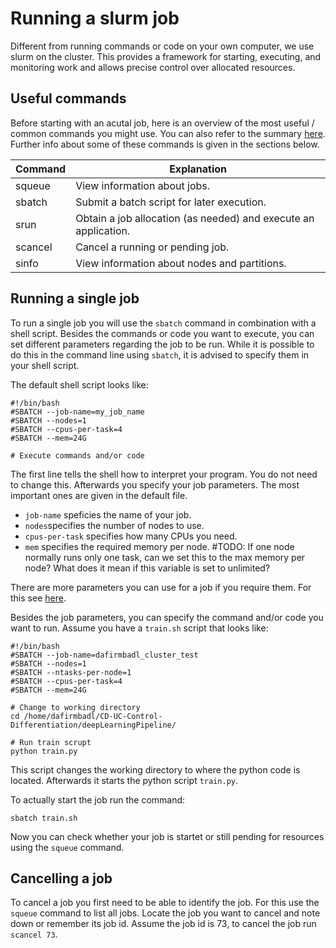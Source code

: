 # Running a slurm job

Different from running commands or code on your own computer, we use slurm on the cluster. This provides a framework for starting, executing, and monitoring work and allows precise control over allocated resources.

## Useful commands

Before starting with an acutal job, here is an overview of the most useful / common commands you might use. You can also refer to the summary [here](https://slurm.schedmd.com/pdfs/summary.pdf). Further info about some of these commands is given in the sections below.

| Command | Explanation |
|----------|----------|
| squeue    | View information about jobs. |
| sbatch    | Submit a batch script for later execution.   |
| srun    | Obtain a job allocation (as needed) and execute an application.   |
| scancel    | Cancel a running or pending job.   |
| sinfo | View information about nodes and partitions.

## Running a single job

To run a single job you will use the `sbatch` command in combination with a shell script. Besides the commands or code you want to execute, you can set different parameters regarding the job to be run. While it is possible to do this in the command line using `sbatch`, it is advised to specify them in your shell script. 

The default shell script looks like:
```
#!/bin/bash
#SBATCH --job-name=my_job_name
#SBATCH --nodes=1
#SBATCH --cpus-per-task=4
#SBATCH --mem=24G

# Execute commands and/or code
```
The first line tells the shell how to interpret your program. You do not need to change this. 
Afterwards you specify your job parameters. The most important ones are given in the default file. 
- `job-name` speficies the name of your job. 
- `nodes`specifies the number of nodes to use.
- `cpus-per-task` specifies how many CPUs you need.
- `mem` specifies the required memory per node. #TODO: If one node normally runs only one task, can we set this to the max memory per node? What does it mean if this variable is set to unlimited?

There are more parameters you can use for a job if you require them. For this see [here](https://slurm.schedmd.com/pdfs/summary.pdf).

Besides the job parameters, you can specify the command and/or code you want to run. Assume you have a `train.sh` script that looks like:
```
#!/bin/bash
#SBATCH --job-name=dafirmbadl_cluster_test
#SBATCH --nodes=1
#SBATCH --ntasks-per-node=1
#SBATCH --cpus-per-task=4
#SBATCH --mem=24G

# Change to working directory
cd /home/dafirmbadl/CD-UC-Control-Differentiation/deepLearningPipeline/

# Run train scrupt
python train.py
```

This script changes the working directory to where the python code is located. Afterwards it starts the python script `train.py`.

To actually start the job run the command:
```
sbatch train.sh
```

Now you can check whether your job is startet or still pending for resources using the `squeue` command.

## Cancelling a job

To cancel a job you first need to be able to identify the job. For this use the `squeue` command to list all jobs. Locate the job you want to cancel and note down or remember its job id. Assume the job id is 73, to cancel the job run `scancel 73`.

